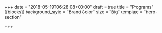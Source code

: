 +++
date = "2018-05-19T06:28:08+00:00"
draft = true
title = "Programs"
[[blocks]]
background_style = "Brand Color"
size = "Big"
template = "hero-section"

+++
